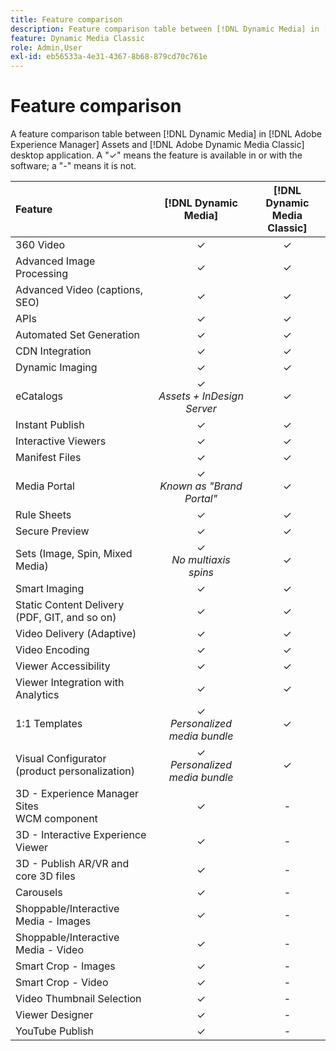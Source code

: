 ```yaml
---
title: Feature comparison
description: Feature comparison table between [!DNL Dynamic Media] in [!DNL Adobe Experience Manager] Assets and [!DNL Adobe Dynamic Media Classic] desktop application.
feature: Dynamic Media Classic
role: Admin,User
exl-id: eb56533a-4e31-4367-8b68-879cd70c761e
---
```

# Feature comparison

A feature comparison table between [!DNL Dynamic Media] in [!DNL Adobe Experience Manager] Assets and [!DNL Adobe Dynamic Media Classic] desktop application. A "&#10003;" means the feature is available in or with the software; a "-" means it is not.

| Feature | [!DNL Dynamic Media] | [!DNL Dynamic Media<br>Classic] |
| :--- | :---: | :---: |
| 360 Video  | &#10003;  | &#10003;  |
| Advanced Image Processing  | &#10003;  | &#10003;  |
| Advanced Video (captions, SEO)  | &#10003;  | &#10003;  |
| APIs | &#10003;  | &#10003;  |
| Automated Set Generation  | &#10003;  | &#10003;  |
| CDN Integration  | &#10003;  | &#10003;  |
| Dynamic Imaging  | &#10003;  | &#10003;  |
| eCatalogs  | &#10003;<br>*Assets + InDesign Server* | &#10003;  |
| Instant Publish  | &#10003;  | &#10003;  |
| Interactive Viewers  | &#10003;  | &#10003;  |
| Manifest Files  | &#10003;  | &#10003;  |
| Media Portal  | &#10003;<br>*Known as "Brand Portal"*  | &#10003;  |
| Rule Sheets  | &#10003;  | &#10003;  |
| Secure Preview  | &#10003;  | &#10003;  |
| Sets (Image, Spin, Mixed Media) | &#10003;<br>*No multiaxis spins* | &#10003; |
| Smart Imaging  | &#10003;  | &#10003;  |
| Static Content Delivery<br>(PDF, GIT, and so on)  | &#10003;  | &#10003;  |
| Video Delivery (Adaptive)  | &#10003;  | &#10003;  |
| Video Encoding | &#10003;  | &#10003;  |
| Viewer Accessibility  | &#10003; | &#10003;  |
| Viewer Integration with Analytics  | &#10003;  | &#10003;  |
| 1:1 Templates | &#10003;<br>*Personalized media bundle*  | &#10003;  |
| Visual Configurator<br>(product personalization)  | &#10003;<br>*Personalized media bundle*  | &#10003;  |
| 3D - Experience Manager Sites<br>WCM component | &#10003;  | -  |
| 3D - Interactive Experience Viewer  | &#10003;  |  - |
| 3D - Publish AR/VR and core 3D files  | &#10003;  |  - |
| Carousels  | &#10003;  | -  |
| Shoppable/Interactive Media - Images  | &#10003;  | -  |
| Shoppable/Interactive Media - Video  | &#10003;  | -  |
| Smart Crop - Images  | &#10003;  | -  |
| Smart Crop - Video  | &#10003;  | -  |
| Video Thumbnail Selection  | &#10003;  | -  |
| Viewer Designer  | &#10003;  | -  |
| YouTube Publish  | &#10003;  | -  |
